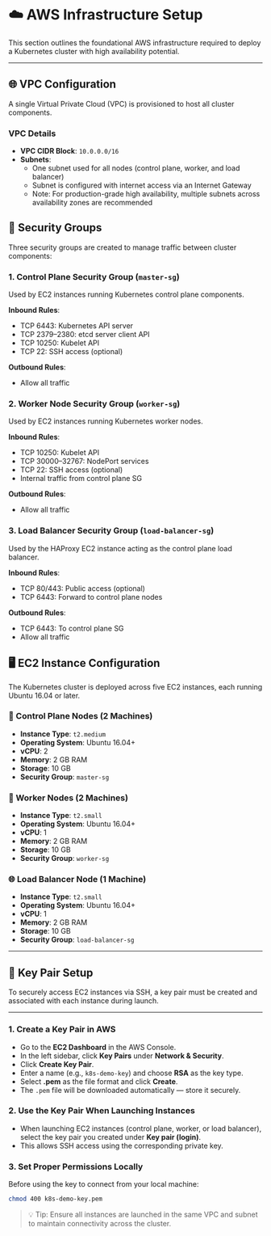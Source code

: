 # ☁️ AWS Infrastructure Setup

This section outlines the foundational AWS infrastructure required to deploy a Kubernetes cluster with high availability potential.

---

## 🌐 VPC Configuration

A single Virtual Private Cloud (VPC) is provisioned to host all cluster components.

### VPC Details

- **VPC CIDR Block**: `10.0.0.0/16`
- **Subnets**:
  - One subnet used for all nodes (control plane, worker, and load balancer)
  - Subnet is configured with internet access via an Internet Gateway
  - Note: For production-grade high availability, multiple subnets across availability zones are recommended



## 🔐 Security Groups

Three security groups are created to manage traffic between cluster components:

### 1. Control Plane Security Group (`master-sg`)

Used by EC2 instances running Kubernetes control plane components.

**Inbound Rules**:
- TCP 6443: Kubernetes API server
- TCP 2379–2380: etcd server client API
- TCP 10250: Kubelet API
- TCP 22: SSH access (optional)

**Outbound Rules**:
- Allow all traffic



### 2. Worker Node Security Group (`worker-sg`)

Used by EC2 instances running Kubernetes worker nodes.

**Inbound Rules**:
- TCP 10250: Kubelet API
- TCP 30000–32767: NodePort services
- TCP 22: SSH access (optional)
- Internal traffic from control plane SG

**Outbound Rules**:
- Allow all traffic



### 3. Load Balancer Security Group (`load-balancer-sg`)

Used by the HAProxy EC2 instance acting as the control plane load balancer.

**Inbound Rules**:
- TCP 80/443: Public access (optional)
- TCP 6443: Forward to control plane nodes

**Outbound Rules**:
- TCP 6443: To control plane SG
- Allow all traffic



## 🖥️ EC2 Instance Configuration

The Kubernetes cluster is deployed across five EC2 instances, each running Ubuntu 16.04 or later.

### 🧠 Control Plane Nodes (2 Machines)

- **Instance Type**: `t2.medium`
- **Operating System**: Ubuntu 16.04+
- **vCPU**: 2
- **Memory**: 2 GB RAM
- **Storage**: 10 GB
- **Security Group**: `master-sg`



### 🧱 Worker Nodes (2 Machines)

- **Instance Type**: `t2.small`
- **Operating System**: Ubuntu 16.04+
- **vCPU**: 1
- **Memory**: 2 GB RAM
- **Storage**: 10 GB
- **Security Group**: `worker-sg`



### 🌐 Load Balancer Node (1 Machine)

- **Instance Type**: `t2.small`
- **Operating System**: Ubuntu 16.04+
- **vCPU**: 1
- **Memory**: 2 GB RAM
- **Storage**: 10 GB
- **Security Group**: `load-balancer-sg`

---

## 🔑 Key Pair Setup

To securely access EC2 instances via SSH, a key pair must be created and associated with each instance during launch.

---

### 1. Create a Key Pair in AWS

- Go to the **EC2 Dashboard** in the AWS Console.
- In the left sidebar, click **Key Pairs** under **Network & Security**.
- Click **Create Key Pair**.
- Enter a name (e.g., `k8s-demo-key`) and choose **RSA** as the key type.
- Select **.pem** as the file format and click **Create**.
- The `.pem` file will be downloaded automatically — store it securely.



### 2. Use the Key Pair When Launching Instances

- When launching EC2 instances (control plane, worker, or load balancer), select the key pair you created under **Key pair (login)**.
- This allows SSH access using the corresponding private key.



### 3. Set Proper Permissions Locally

Before using the key to connect from your local machine:

```bash
chmod 400 k8s-demo-key.pem
```

> 💡 Tip: Ensure all instances are launched in the same VPC and subnet to maintain connectivity across the cluster.

